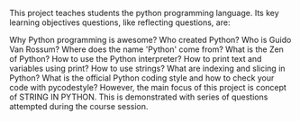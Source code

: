 This project teaches students the python programming language. Its key learning objectives questions, like reflecting questions, are:

Why Python programming is awesome?
Who created Python?
Who is Guido Van Rossum?
Where does the name 'Python' come from?
What is the Zen of Python?
How to use the Python interpreter?
How to print text and variables using print?
How to use strings?
What are indexing and slicing in Python?
What is the official Python coding style and how to check your code with pycodestyle?
However, the main focus of this project is concept of STRING IN PYTHON. This is demonstrated with series of questions attempted during the course session.
